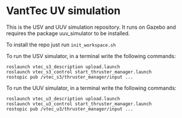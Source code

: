 # VantTec UV simulation

This is the USV and UUV simulation repository. It runs on Gazebo and requires the package uuv_simulator to be installed.

To install the repo just run `init_workspace.sh`

To run the USV simulator, in a terminal write the following commands:

 ```
roslaunch vtec_s3_description upload.launch
roslaunch vtec_s3_control start_thruster_manager.launch
rostopic pub /vtec_s3/thruster_manager/input ...
```

To run the UUV simulator, in a terminal write the following commands:

```
roslaunch vtec_u3_description upload.launch
roslaunch vtec_u3_control start_thruster_manager.launch
rostopic pub /vtec_u3/thruster_manager/input ...
```
